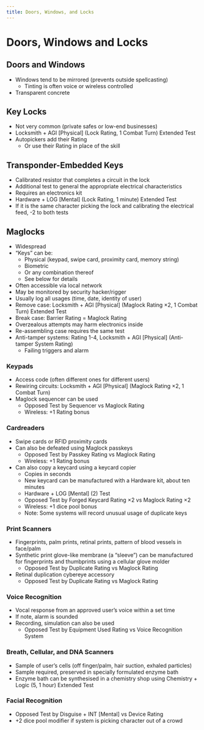 ```yaml
---
title: Doors, Windows, and Locks
---
```


# Doors, Windows and Locks

## Doors and Windows

- Windows tend to be mirrored (prevents outside spellcasting)
	- Tinting is often voice or wireless controlled
- Transparent concrete

## Key Locks

- Not very common (private safes or low-end businesses)
- Locksmith + AGI [Physical] (Lock Rating, 1 Combat Turn) Extended Test
- Autopickers add their Rating
	- Or use their Rating in place of the skill

## Transponder-Embedded Keys

- Calibrated resistor that completes a circuit in the lock
- Additional test to general the appropriate electrical characteristics
- Requires an electronics kit
- Hardware + LOG [Mental] (Lock Rating, 1 minute) Extended Test
- If it is the same character picking the lock and calibrating the electrical feed, -2 to both tests

## Maglocks

- Widespread
- “Keys” can be:
	- Physical (keypad, swipe card, proximity card, memory string)
	- Biometric
	- Or any combination thereof
	- See below for details
- Often accessible via local network
- May be monitored by security hacker/rigger
- Usually log all usages (time, date, identity of user)
- Remove case: Locksmith + AGI [Physical] (Maglock Rating ×2, 1 Combat Turn) Extended Test
- Break case: Barrier Rating = Maglock Rating
- Overzealous attempts may harm electronics inside
- Re-assembling case requires the same test
- Anti-tamper systems: Rating 1-4, Locksmith + AGI [Physical] (Anti-tamper System Rating)
	- Failing triggers and alarm

### Keypads

- Access code (often different ones for different users)
- Rewiring circuits: Locksmith + AGI [Physical] (Maglock Rating ×2, 1 Combat Turn)
- Maglock sequencer can be used
	- Opposed Test by Sequencer vs Maglock Rating
	- Wireless: +1 Rating bonus

### Cardreaders

- Swipe cards or RFID proximity cards
- Can also be defeated using Maglock passkeys
	- Opposed Test by Passkey Rating vs Maglock Rating
	- Wireless: +1 Rating bonus
- Can also copy a keycard using a keycard copier
	- Copies in seconds
	- New keycard can be manufactured with a Hardware kit, about ten minutes
	- Hardware + LOG [Mental] (2) Test
	- Opposed Test by Forged Keycard Rating ×2 vs Maglock Rating ×2
	- Wireless: +1 dice pool bonus
	- Note: Some systems will record unusual usage of duplicate keys

### Print Scanners

- Fingerprints, palm prints, retinal prints, pattern of blood vessels in face/palm
- Synthetic print glove-like membrane (a “sleeve”) can be manufactured for fingerprints and thumbprints using a cellular glove molder
	- Opposed Test by Duplicate Rating vs Maglock Rating
- Retinal duplication cybereye accessory
	- Opposed Test by Duplicate Rating vs Maglock Rating

### Voice Recognition

- Vocal response from an approved user’s voice within a set time
- If note, alarm is sounded
- Recording, simulation can also be used
	- Opposed Test by Equipment Used Rating vs Voice Recognition System

### Breath, Cellular, and DNA Scanners

- Sample of user’s cells (off finger/palm, hair suction, exhaled particles)
- Sample required, preserved in specially formulated enzyme bath
- Enzyme bath can be synthesised in a chemistry shop using Chemistry + Logic (5, 1 hour) Extended Test

### Facial Recognition

- Opposed Test by Disguise + INT [Mental] vs Device Rating
- +2 dice pool modifier if system is picking character out of a crowd
